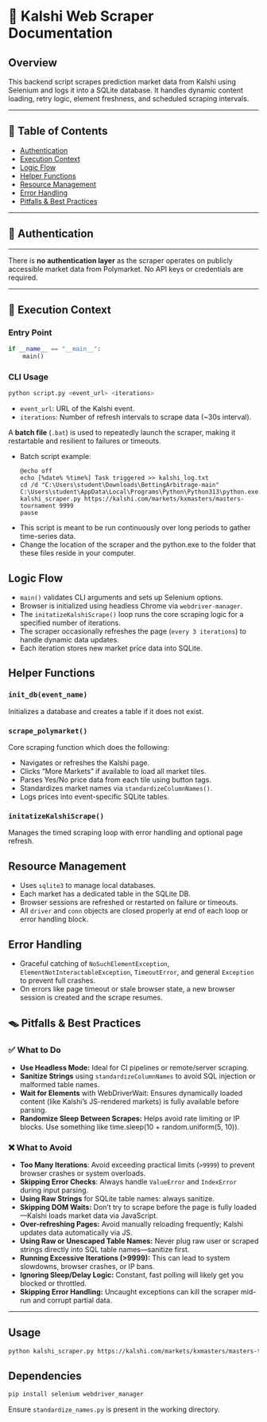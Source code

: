 
# 📄 Kalshi Web Scraper Documentation

## Overview
This backend script scrapes prediction market data from Kalshi using Selenium and logs it into a SQLite database. It handles dynamic content loading, retry logic, element freshness, and scheduled scraping intervals.

---

## 📌 Table of Contents
- [Authentication](#authentication)
- [Execution Context](#execution-context)
- [Logic Flow](#logic-flow)
- [Helper Functions](#helper-functions)
- [Resource Management](#resource-management)
- [Error Handling](#error-handling)
- [Pitfalls & Best Practices](#pitfalls--best-practices)

---

## 🔐 Authentication
---

There is **no authentication layer** as the scraper operates on publicly accessible market data from Polymarket. No API keys or credentials are required.

---

## 🧠 Execution Context

### Entry Point
```python
if __name__ == "__main__":
    main()
```

### CLI Usage
```bash
python script.py <event_url> <iterations>
```
- `event_url`: URL of the Kalshi event.
- `iterations`: Number of refresh intervals to scrape data (~30s interval).

A **batch file** (`.bat`) is used to repeatedly launch the scraper, making it restartable and resilient to failures or timeouts.
- Batch script example:
  ```batch
  @echo off
  echo [%date% %time%] Task triggered >> kalshi_log.txt
  cd /d "C:\Users\student\Downloads\BettingArbitrage-main"
  C:\Users\student\AppData\Local\Programs\Python\Python313\python.exe kalshi_scraper.py https://kalshi.com/markets/kxmasters/masters-tournament 9999
  pause
  ```
- This script is meant to be run continuously over long periods to gather time-series data.
- Change the location of the scraper and the python.exe to the folder that these files reside in your computer.

## Logic Flow
- `main()` validates CLI arguments and sets up Selenium options.
- Browser is initialized using headless Chrome via `webdriver-manager`.
- The `initatizeKalshiScrape()` loop runs the core scraping logic for a specified number of iterations.
- The scraper occasionally refreshes the page (`every 3 iterations`) to handle dynamic data updates.
- Each iteration stores new market price data into SQLite.

## Helper Functions

### `init_db(event_name)`
Initializes a database and creates a table if it does not exist.

### `scrape_polymarket()`
Core scraping function which does the following:
- Navigates or refreshes the Kalshi page.
- Clicks “More Markets” if available to load all market tiles.
- Parses Yes/No price data from each tile using button tags.
- Standardizes market names via `standardizeColumnNames()`.
- Logs prices into event-specific SQLite tables.

### `initatizeKalshiScrape()`
Manages the timed scraping loop with error handling and optional page refresh.

## Resource Management
- Uses `sqlite3` to manage local databases.
- Each market has a dedicated table in the SQLite DB.
- Browser sessions are refreshed or restarted on failure or timeouts.
- All `driver` and `conn` objects are closed properly at end of each loop or error handling block.

## Error Handling
- Graceful catching of `NoSuchElementException`, `ElementNotInteractableException`, `TimeoutError`, and general `Exception` to prevent full crashes.
- On errors like page timeout or stale browser state, a new browser session is created and the scrape resumes.

## 🪤 Pitfalls & Best Practices
### ✅ What to Do
- **Use Headless Mode:** Ideal for CI pipelines or remote/server scraping.
- **Sanitize Strings** using `standardizeColumnNames` to avoid SQL injection or malformed table names.
- **Wait for Elements** with WebDriverWait: Ensures dynamically loaded content (like Kalshi’s JS-rendered markets) is fully available before parsing.
- **Randomize Sleep Between Scrapes:** Helps avoid rate limiting or IP blocks. Use something like time.sleep(10 + random.uniform(5, 10)).

### ❌ What to Avoid
- **Too Many Iterations**: Avoid exceeding practical limits (`>9999`) to prevent browser crashes or system overloads.
- **Skipping Error Checks**: Always handle `ValueError` and `IndexError` during input parsing.
- **Using Raw Strings** for SQLite table names: always sanitize.
- **Skipping DOM Waits:** Don’t try to scrape before the page is fully loaded—Kalshi loads market data via JavaScript.
- **Over-refreshing Pages:** Avoid manually reloading frequently; Kalshi updates data automatically via JS.
- **Using Raw or Unescaped Table Names:** Never plug raw user or scraped strings directly into SQL table names—sanitize first.
- **Running Excessive Iterations (>9999):** This can lead to system slowdowns, browser crashes, or IP bans.
- **Ignoring Sleep/Delay Logic:** Constant, fast polling will likely get you blocked or throttled.
- **Skipping Error Handling:** Uncaught exceptions can kill the scraper mid-run and corrupt partial data.

---

## Usage
```bash
python kalshi_scraper.py https://kalshi.com/markets/kxmasters/masters-tournament 9999
```

## Dependencies
```bash
pip install selenium webdriver_manager
```

Ensure `standardize_names.py` is present in the working directory.

